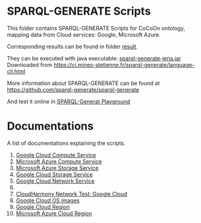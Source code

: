 # SPARQL-GENERATE Scripts
This folder contains SPARQL-GENERATE Scripts for CoCoOn ontology,
mapping data from Cloud services: Google, Microsoft Azure.

Corresponding results can be found in folder [result](result/).

They can be executed with java executable:
[sparql-generate-jena.jar](sparql-generate-jena.jar)
Downloaded from https://ci.mines-stetienne.fr/sparql-generate/language-cli.html

More information about SPARQL-GENERATE can be found at 
https://github.com/sparql-generate/sparql-generate

And test it online in [SPARQL-Generat Playground](https://ci.mines-stetienne.fr/sparql-generate/playground.html)

# Documentations
A list of documentations explaining the scripts.
1. [Google Cloud Compute Service](../gcloud/compute.md)
2. [Microsoft Azure Compute Service](../azure/compute.md)
3. [Microsoft Azure Storage Service](../azure/storage.md)
4. [Google Cloud Storage Service](../gcloud/storage.md)
5. [Google Cloud Network Service](../gcloud/network.md)
6. 
7. [CloudHarmony Network Test: Google Cloud](../cloudharmony/google/README.md#sparql-generate)
8. [Google Cloud OS images](../gcloud/os.md)
9. [Google Cloud Region](gcloud/region.md)
10. [Microsoft Azure Cloud Region](azure/region.md) 